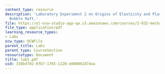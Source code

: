 ```yaml
---
content_type: resource
description: 'Laboratory Experiment 2 on Origins of Elasticity and Plasticity: The
  Bubble Raft.'
file: https://ol-ocw-studio-app-qa.s3.amazonaws.com/courses/3-032-mechanical-behavior-of-materials-fall-2007/316bd7026fb717651120e800861874aa_lab2.pdf
file_type: application/pdf
learning_resource_types:
- Labs
ocw_type: OCWFile
parent_title: Labs
parent_type: CourseSection
resourcetype: Document
title: lab2.pdf
uid: 316bd702-6fb7-1765-1120-e800861874aa
---
```


